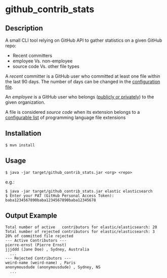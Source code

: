 # github_contrib_stats

## Description
A small CLI tool relying on GitHub API to gather statistics on a given GitHub repo: 
* Recent committers
* employee Vs. non-employee
* source code Vs. other file types

A *recent* committer is a GitHub user who committed at least one file within the last 90 days.
The number of days can be changed in the [configuration file](src/main/resources/config.json).

An *employee* is a GitHub user who belongs ([publicly or privately](https://developer.github.com/v3/orgs/members/#check-membership)) to the given organization.

A file is considered *source code* when its extension belongs to a [configurable list](src/main/resources/config.json) of programming language file extensions

## Installation
`$ mvn install`

## Usage
`$ java -jar target/github_contrib_stats.jar <org> <repo>`

e.g.:

```
$ java -jar target/github_contrib_stats.jar elastic elasticsearch
$ Enter your PAT (GitHub Personal Access Token): baba1234567890baba1234567890baba12345678
```

## Output Example
```
Total number of active   contributors for elastic/elasticsearch: 20
Total number of rejected contributors for elastic/elasticsearch: 3
20% of committed file rejected
--- Active Contributors ---
pierre-ernst (Pierre Ernst) 
jjjddd (Jane Doe) , Sydney, Australia 
  ...
--- Rejected Contributors ---
weird-name (weird-name) , Paris 
anonymousdude (anonymousdude) , Sydney, NS 
  ...

```

